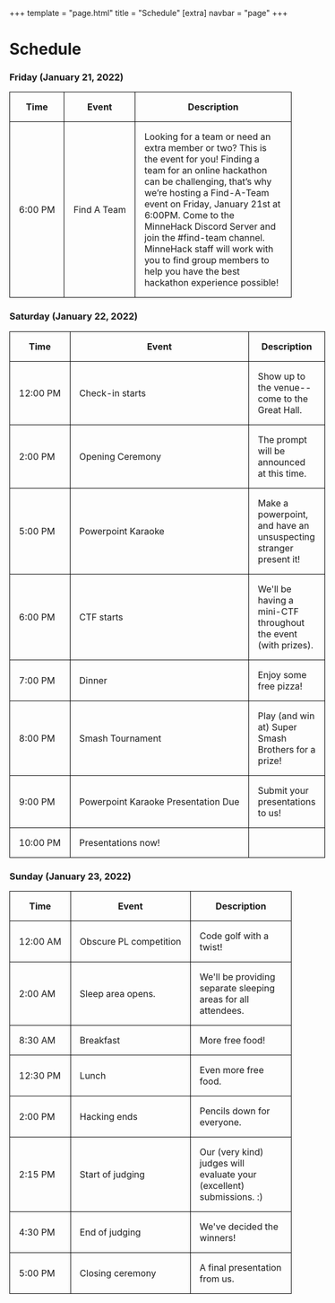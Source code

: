 +++
template = "page.html"
title = "Schedule"
[extra]
navbar = "page"
+++

# Schedule

<style>
table { display: inline; }

td, th {
    border: 1px solid black; 
    padding: 1rem;
}

td:nth-child(1), td:nth-child(2) {
    white-space: nowrap;
}
</style>

### Friday (January 21, 2022)
| Time     | Event   | Description |
|----------|---------|---------------------|
| 6:00 PM | Find A Team | Looking for a team or need an extra member or two? This is the event for you! Finding a team for an online hackathon can be challenging, that’s why we’re hosting a Find-A-Team event on Friday, January 21st at 6:00PM. Come to the MinneHack Discord Server and join the #find-team channel. MinneHack staff will work with you to find group members to help you have the best hackathon experience possible! |

### Saturday (January 22, 2022)
| Time     | Event   | Description |
|----------|---------|---------------------|
| 12:00 PM | Check-in starts | Show up to the venue-- come to the Great Hall. |
| 2:00  PM | Opening Ceremony | The prompt will be announced at this time. |
| 5:00  PM | Powerpoint Karaoke | Make a powerpoint, and have an unsuspecting stranger present it! |
| 6:00  PM | CTF starts | We'll be having a mini-CTF throughout the event (with prizes). |
| 7:00  PM | Dinner | Enjoy some free pizza! |
| 8:00  PM | Smash Tournament | Play (and win at) Super Smash Brothers for a prize! |
| 9:00  PM | Powerpoint Karaoke Presentation Due | Submit your presentations to us! |
| 10:00 PM | Presentations now! |

### Sunday (January 23, 2022)
| Time      | Event   | Description |
|-----------|---------|---------------------|
| 12:00  AM | Obscure PL competition | Code golf with a twist! |
| 2:00 AM | Sleep area opens. | We'll be providing separate sleeping areas for all attendees. |
| 8:30 AM | Breakfast | More free food! |
| 12:30 PM | Lunch | Even more free food. |
| 2:00 PM | Hacking ends | Pencils down for everyone. |
| 2:15 PM | Start of judging | Our (very kind) judges will evaluate your (excellent) submissions. :) |
| 4:30 PM | End of judging | We've decided the winners! |
| 5:00 PM | Closing ceremony | A final presentation from us. |
